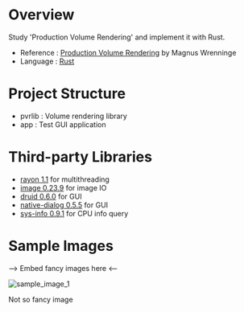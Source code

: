 # Overview
Study 'Production Volume Rendering' and implement it with Rust.

- Reference : [Production Volume Rendering](https://github.com/pvrbook/pvr) by Magnus Wrenninge
- Language  : [Rust](https://www.rust-lang.org/)

# Project Structure
- pvrlib : Volume rendering library
- app    : Test GUI application

# Third-party Libraries
- [rayon 1.1](https://docs.rs/rayon/1.1.0/rayon/index.html) for multithreading
- [image 0.23.9](https://docs.rs/image/0.23.9/image/index.html) for image IO
- [druid 0.6.0](https://docs.rs/druid/0.6.0/druid/index.html) for GUI
- [native-dialog 0.5.5](https://docs.rs/native-dialog/0.5.5/native_dialog/index.html) for GUI
- [sys-info 0.9.1](https://docs.rs/sys-info/0.9.1/sys_info/index.html) for CPU info query

# Sample Images
--> Embed fancy images here <--

![sample_image_1](https://user-images.githubusercontent.com/11644393/178114429-f62f0176-b3f3-4403-89d3-5bc0f3062dad.jpg)

Not so fancy image
